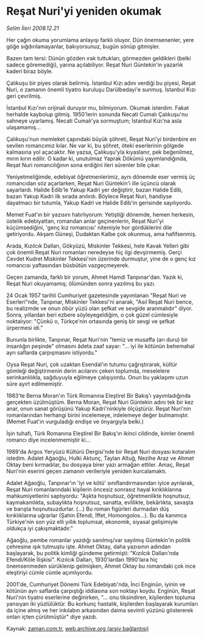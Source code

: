 # Reşat Nuri'yi yeniden okumak

*Selim İleri 2008.12.21*

<td class="columnist-detail">
<p>Her çağın okuma yorumlama anlayışı farklı oluyor. Dün önemsenenler, yere göğe sığdırılamayanlar, bakıyorsunuz, bugün sönüp gitmişler.</p>
<p>
<div id="haberMetinDiv">
<p>Bazen tam tersi: Dünün gözden ırak tuttukları, görmezden geldikleri (belki sadece göremediği), yarına açılabiliyor. Reşat Nuri Güntekin'in yazarlık kaderi biraz böyle.
<p> Çalıkuşu bir piyes olarak belirmiş. İstanbul Kızı adını verdiği bu piyesi, Reşat Nuri, o zamanın önemli tiyatro kuruluşu Darülbedayi'e sunmuş. İstanbul Kızı geri çevrilmiş.
<p> İstanbul Kızı'nın orijinali duruyor mu, bilmiyorum. Okumak isterdim. Fakat herhalde kaybolup gitmiş. 1950'lerin sonunda Necati Cumalı Çalıkuşu'nu sahneye uyarlamış. Necati Cumalı'ya sormuştum; İstanbul Kızı'na asla ulaşamamış...
<p> Çalıkuşu'nun memleket çapındaki büyük şöhreti, Reşat Nuri'yi birdenbire en sevilen romancımız kılar. Ne var ki, bu şöhret, öteki eserlerinin gölgede kalmasına yol açacaktır. Ne yazsa, Çalıkuşu'yla kıyaslanır, pek beğenilmez, mırın kırın edilir. O kadar ki, unutulmaz Yaprak Dökümü yayımlandığında, Reşat Nuri romancılığının sona erdiğini ileri sürenler bile çıkar.
<p> Yeniyetmeliğimde, edebiyat öğretmenlerimiz, aynı dönemde eser vermiş üç romancıdan söz açarlarken, Reşat Nuri Güntekin'i ille üçüncü olarak sayarlardı. Halide Edib'le Yakup Kadri yer değiştirir, bazan Halide Edib, bazan Yakup Kadri ilk sırada anılırdı. Böylece Reşat Nuri, handiyse dayatmacı bir tutumla, Yakup Kadri ve Halide Edib'in gerisinde sayılıyordu.
<p> Memet Fuat'ın bir yazısını hatırlıyorum: Yetiştiği dönemde, hemen herkesin, üstelik edebiyattan, romandan anlar geçinenlerin, Reşat Nuri'yi küçümsediğini, 'genç kız romancısı' nitemiyle hor gördüklerini dile getiriyordu. Akşam Güneşi, Dudaktan Kalbe çok okunmuş, ama hafifsenmiş.
<p>Arada, Kızılcık Dalları, Gökyüzü, Miskinler Tekkesi, hele Kavak Yelleri gibi çok önemli Reşat Nuri romanları neredeyse hiç ilgi devşirmemiş. Gerçi Cevdet Kudret Miskinler Tekkesi'nin üzerinde durmuştur, yine de o genç kız romancısı yaftasından büsbütün vazgeçmeyerek.
<p> Geçen zamanda, farklı bir yorum, Ahmet Hamdi Tanpınar'dan. Yazık ki, Reşat Nuri okuyamamış; ölümünden sonra yazılmış bu yazı.
<p> 24 Ocak 1957 tarihli Cumhuriyet gazetesinde yayımlanan "Reşat Nuri ve Eserleri"nde, Tanpınar, Miskinler Tekkesi'ni anarak, "Asıl Reşat Nuri bence, bu realizmde ve onun öbür yüzü olan şefkat ve sevgide aranmalıdır" diyor. Sonra, yıllardan beri ezbere söyleyegeldiğim, o çok güzel cümlesiyle noktalıyor: "Çünkü o, Türkçe'nin ortasında geniş bir sevgi ve şefkat ürpermesi idi."
<p> Bununla birlikte, Tanpınar, Reşat Nuri'nin "temiz ve musaffa (arı duru) bir insanlığın peşinde" olmasını âdeta zaaf sayar: "... iyi ile kötünün behemahal ayrı saflarda çarpışmasını istiyordu."
<p> Oysa Reşat Nuri, çok uzaktan Esendal'ın tutumu çağrıştırarak, kültür gömleği değiştirmenin derin acılarını çeken toplumda, meselelere serinkanlılıkla, sağduyuyla eğilmeye çalışıyordu. Onun bu yaklaşımı uzun süre ayırt edilmemiştir.
<p> 1983'te Berna Moran'ın Türk Romanına Eleştirel Bir Bakış'ı yayımladığında gerçekten üzülmüştüm. Berna Moran, Reşat Nuri Güntekin adını tek bir kez anar, onun sanat görüşünü Yakup Kadri'ninkiyle ölçüştürür. Reşat Nuri'nin romanlarından herhangi birini incelemeye, irdelemeye değer bulmamıştır. (Memet Fuat'ın vurguladığı endişe ve önyargıyla belki.)
<p> İşin tuhafı, Türk Romanına Eleştirel Bir Bakış'ın ikinci cildinde, kimler önemli romancı diye incelenmemiştir ki...
<p> 1989'da Argos Yeryüzü Kültürü Dergisi'nde bir Reşat Nuri dosyası kotaralım istedim. Adalet Ağaoğlu, Hulki Aktunç, Taylan Altuğ, Nezihe Araz ve Ahmet Oktay beni kırmadılar, bu dosyaya birer yazı armağan ettiler. Amaç, Reşat Nuri'nin eserini geçen zamanın verileriyle yeniden kurcalamaktı.
<p> Adalet Ağaoğlu, Tanpınar'ın 'iyi ve kötü' sınıflandırmasından iyice ayrılarak, Reşat Nuri romanlarındaki kişilerin öncesiz sonrasız hayal kırıklıklarına mahkumiyetlerini saptıyordu: "Aşkta hoşnutsuz, öğretmenlikte hoşnutsuz, kaymakamlıkta, subaylıkta hoşnutsuz, sanatta, evlilikte, bekârlıkta, savaşta ve barışta hoşnutsuzdurlar. (...) Bu roman figürleri durmadan düş kırıklıklarına uğrarlar (Şahin Efendi, İffet, Homongolos...). Bu da kanımca Türkiye'nin son yüz elli yıllık toplumsal, ekonomik, siyasal gelişimiyle oldukça iyi çakışmaktadır."
<p> Ağaoğlu, pembe romanlar yazdığı sanılmış/var sayılmış Güntekin'in politik çehresine ışık tutmuştu işte. Ahmet Oktay, daha yazısının adından başlayarak, bu politik kimliği gündeme getirmişti: "Kızılcık Dalları'nda Efendi/Köle İlişkisi". Kızılcık Dalları, 1930'lardan 1990'lara hiç önemsenmeden sürüklenip gelmişken, Ahmet Oktay bu romandaki çok ince eleştiriyi cümle cümle açımlıyordu.
<p> 2001'de, Cumhuriyet Dönemi Türk Edebiyatı'nda, İnci Enginün, iyinin ve kötünün ayrı saflarda çarpıştığı iddiasına son noktayı koydu. Enginün, Reşat Nuri'nin tiyatro eserlerine değinirken, "... onu tiksindiren, kişilerden topluma yansıyan iki yüzlülüktür. Bu korkunç hastalık, kişilerden başlayarak kurumları da içine almış ve her inkılabın arkasından daima sevimli yüzünü göstererek onları içten çürütmüştür" diye yazdı.</p></p></p></p></p></p></p></p></p></p></p></p></p></p></p></p></p></div>
</p>
<a href="http://web.archive.org/web/20110126053159/mailto:/">
</a></td>

Kaynak: [zaman.com.tr](http://zaman.com.tr/yazar.do?yazino=772617), [web.archive.org (arşiv bağlantısı)](http://web.archive.org/web/20110126053159/http://www.zaman.com.tr:80/yazar.do?yazino=772617)

